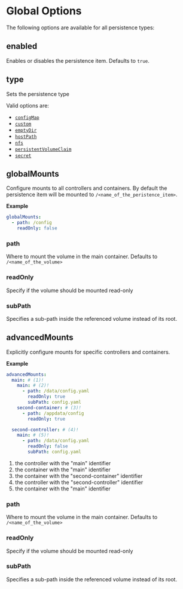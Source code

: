 # Global Options

The following options are available for all persistence types:

## enabled

Enables or disables the persistence item. Defaults to `true`.

## type

Sets the persistence type

Valid options are:

- [`configMap`](types/configmap.md)
- [`custom`](types/custom.md)
- [`emptyDir`](types/emptyDir.md)
- [`hostPath`](types/hostPath.md)
- [`nfs`](types/nfs-share.md)
- [`persistentVolumeClaim`](types/persistentVolumeClaim.md)
- [`secret`](types/secret.md)

## globalMounts

Configure mounts to all controllers and containers. By default the persistence item
will be mounted to `/<name_of_the_peristence_item>`.

**Example**

```yaml
globalMounts:
  - path: /config
    readOnly: false
```

### path

Where to mount the volume in the main container. Defaults to `/<name_of_the_volume>`

### readOnly

Specify if the volume should be mounted read-only

### subPath

Specifies a sub-path inside the referenced volume instead of its root.

## advancedMounts

Explicitly configure mounts for specific controllers and containers.

**Example**

```yaml
advancedMounts:
  main: # (1)!
    main: # (2)!
      - path: /data/config.yaml
        readOnly: true
        subPath: config.yaml
    second-container: # (3)!
      - path: /appdata/config
        readOnly: true

  second-controller: # (4)!
    main: # (5)!
      - path: /data/config.yaml
        readOnly: false
        subPath: config.yaml
```

1.  the controller with the "main" identifier
2.  the container with the "main" identifier
3.  the container with the "second-container" identifier
4.  the controller with the "second-controller" identifier
5.  the container with the "main" identifier

### path

Where to mount the volume in the main container. Defaults to `/<name_of_the_volume>`

### readOnly

Specify if the volume should be mounted read-only

### subPath

Specifies a sub-path inside the referenced volume instead of its root.
